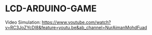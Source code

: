 # LCD-ARDUINO-GAME

Video Simulation: https://www.youtube.com/watch?v=RC3JoZYcDl8&feature=youtu.be&ab_channel=NurAimanMohdFuad
